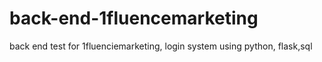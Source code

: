# back-end-1fluencemarketing
 back end test for 1fluenciemarketing, login system using python, flask,sql
